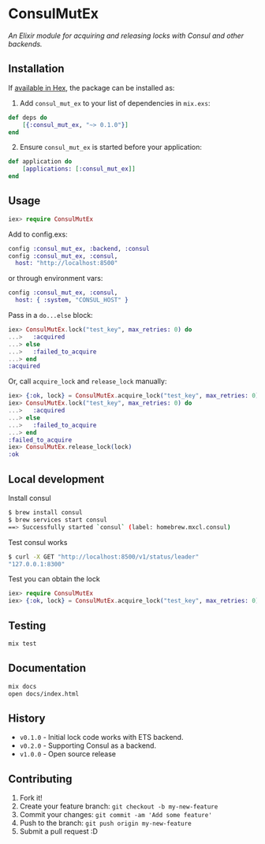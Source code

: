 # ConsulMutEx

_An Elixir module for acquiring and releasing locks with Consul and other backends._


## Installation

If [available in Hex](https://hex.pm/docs/publish), the package can be installed as:

  1. Add `consul_mut_ex` to your list of dependencies in `mix.exs`:

```elixir
def deps do
    [{:consul_mut_ex, "~> 0.1.0"}]
end
```

  2. Ensure `consul_mut_ex` is started before your application:

```elixir
def application do
    [applications: [:consul_mut_ex]]
end
```


## Usage

```elixir
iex> require ConsulMutEx
```

Add to config.exs:

```elixir
config :consul_mut_ex, :backend, :consul
config :consul_mut_ex, :consul,
  host: "http://localhost:8500"
```

or through environment vars:

```elixir
config :consul_mut_ex, :consul,
  host: { :system, "CONSUL_HOST" }
```

Pass in a `do...else` block:

```elixir
iex> ConsulMutEx.lock("test_key", max_retries: 0) do
...>   :acquired
...> else
...>   :failed_to_acquire
...> end
:acquired
```

Or, call `acquire_lock` and `release_lock` manually:

```elixir
iex> {:ok, lock} = ConsulMutEx.acquire_lock("test_key", max_retries: 0)
iex> ConsulMutEx.lock("test_key", max_retries: 0) do
...>   :acquired
...> else
...>   :failed_to_acquire
...> end
:failed_to_acquire
iex> ConsulMutEx.release_lock(lock)
:ok
```

## Local development

Install consul
```sh
$ brew install consul
$ brew services start consul
==> Successfully started `consul` (label: homebrew.mxcl.consul)
```

Test consul works
```sh
$ curl -X GET "http://localhost:8500/v1/status/leader"
"127.0.0.1:8300"
```

Test you can obtain the lock
```elixir
iex> require ConsulMutEx
iex> {:ok, lock} = ConsulMutEx.acquire_lock("test_key", max_retries: 0)
```

## Testing

```sh
mix test
```


## Documentation

```sh
mix docs
open docs/index.html
```


## History

  * `v0.1.0` - Initial lock code works with ETS backend.
  * `v0.2.0` - Supporting Consul as a backend.
  * `v1.0.0` - Open source release


## Contributing

1. Fork it!
2. Create your feature branch: `git checkout -b my-new-feature`
3. Commit your changes: `git commit -am 'Add some feature'`
4. Push to the branch: `git push origin my-new-feature`
5. Submit a pull request :D

